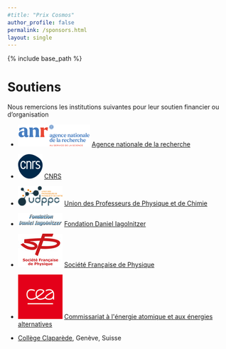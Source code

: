 ```yaml
---
#title: "Prix Cosmos"
author_profile: false
permalink: /sponsors.html
layout: single
---
```


{% include base_path %}



# Soutiens

Nous remercions les institutions suivantes pour leur soutien financier ou d’organisation

* ![ANR](/images/anr-logo-2021_small.png) [Agence
nationale de la recherche](http://www.anr.fr)

* ![CNRS](/images/logo_cnrs.png) [CNRS](http://www.cnrs.fr)

* ![UPPdC](/images/logo_uppc.png) [Union des Professeurs de Physique et de Chimie](https://www.udppc.asso.fr)

* ![Fondation Daniel Iagolnitzer](/images/fondation-iagolnitzer.png) [Fondation Daniel Iagolnitzer](https://www.fondationdefrance.org/fr/annuaire-des-fondations/fondation-daniel-iagolnitzer)

* ![SFP](/images/logo_sfp.jpg) [Société Française de Physique](https://www.sfpnet.fr)

* ![CEA](/images/LOGO_CEA_SMALL.jpg) [Commissariat à l'énergie atomique et aux énergies alternatives](http://www.cea.fr)

* [Collège Claparède](https://edu.ge.ch/secondaire2/clap/accueil), Genève, Suisse
